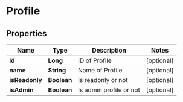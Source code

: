 
# Profile

## Properties
Name | Type | Description | Notes
------------ | ------------- | ------------- | -------------
**id** | **Long** | ID of Profile |  [optional]
**name** | **String** | Name of Profile |  [optional]
**isReadonly** | **Boolean** | Is readonly or not |  [optional]
**isAdmin** | **Boolean** | Is admin profile or not |  [optional]



